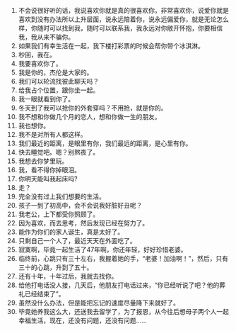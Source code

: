 1. 不会说很好听的话，我说喜欢你就是真的很喜欢你，非常喜欢你，说爱你就是喜欢到没有办法所以上升层面，说永远陪着你，说永远偏爱你，就是无论怎么样，你随时可以找到我，随时可以联系我，我永远对你敞开怀抱，你要相信我，我从来不骗你。 
2. 如果我们有幸生活在一起，我下楼打彩票的时候会帮你带个冰淇淋。
3. 秒回，我在。
4. 我要喜欢你了。
5. 我是你的，杰伦是大家的。
6. 我们可以轮流找彼此聊天吗？
7. 给我占个位置，跟你坐一起。
8. 我一眼就看到你了。
9. 冬天到了我可以抢你的外套穿吗？不用抢，就是你的。
10. 我不想和你做几个月的恋人，想和你做一生的朋友。
11. 我也想你。
12. 我不是对所有人都这样。
13. 我们最近的距离，是眼里有你，我们最远的距离，是心里有你。
14. 快去睡觉吧。嗯？别熬夜了。
15. 我想去你梦里玩。
16. 我，看不得你掉眼泪。
17. 你明天能叫我起床吗?
18. 走？
19. 完全没有过上我们想要的生活。
20. 孩子一到了初高中，会不会说我好脏好丑呢？
21. 我老公，上下都受你照顾了。
22. 因为喜欢，而去思考，然后发现已经在努力了。
23. 能作为你们的家人诞生，真是太好了。
24. 只剩自己一个人了，最近天天在外面吃了。
25. 寂寞啊，毕竟一起生活了47年啊，你还年轻，好好珍惜老婆。
26. 临终前，心跳只有三十左右，我握着她的手，“老婆！加油啊！”，然后，只有三十的心跳，升到了五十。
27. 还有十年，十年过后，我就去找你。
28. 给他打电话没人接，几天后，他朋友打电话过来，“你已经听说了吧？他的葬礼已经结束了”。
29. 虽然没什么办法，但是能把忘记的速度尽量降下来就好了。
30. 毕竟她养我这么大，还送我去留学了，为了报恩，从今往后想母子两个人一起幸福生活，现在，还没有问题，还没有问题……